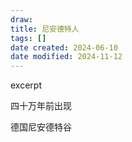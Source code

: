 ```yaml
---
draw:
title: 尼安德特人
tags: []
date created: 2024-06-10
date modified: 2024-11-12
---
```


excerpt

<!-- more -->

四十万年前出现

德国尼安德特谷
